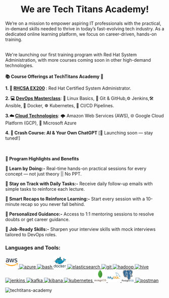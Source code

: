 <h1 align="center">We are Tech Titans Academy!</h1>
We’re on a mission to empower aspiring IT professionals with the practical, in-demand skills needed to thrive in today’s fast-evolving tech industry. As a dedicated online learning platform, we focus on career-driven, hands-on training. <br><br>

We're launching our first training program with Red Hat System Administration, with more courses coming soon in other high-demand technologies.
<br><br>
<b>📚 Course Offerings at TechTitans Academy 🚀</b>

<b>1. 🐧 [RHCSA EX200](https://github.com/TechTitans-Academy/Red-Hat-Certified-System-Administrator-EX200) </b>: Red Hat Certified System Administrator.

<b>2. 💻 [DevOps Masterclass](https://github.com/TechTitans-Academy/syllabus)</b>: 🚀 Linux Basics, 🔗 Git & GitHub,⚙️ Jenkins,🛠️ Ansible,  🐳 Docker, ☸️ Kubernetes, 🔄 CI/CD Pipelines.<br>

<b>3.☁️ [Cloud Technologies](https://github.com/TechTitans-Academy/syllabus/blob/main/AWS-Hands%20on%20course.md)</b>: 🌩️ Amazon Web Services (AWS), 🌐 Google Cloud Platform (GCP), 🏢 Microsoft Azure

<b>4. 🤖 Crash Course: AI & Your Own ChatGPT </b>[📅 Launching soon — stay tuned!]

<br><br>
<b>🌟 Program Highlights and Benefits</b><br>

<b>🧪 Learn by Doing:-</b> Real-time hands-on practical sessions for every concept — not just theory || No PPT.<br>

<b>📅 Stay on Track with Daily Tasks:-</b> Receive daily follow-up emails with simple tasks to reinforce each lecture.<br>

<b>🔁 Smart Recaps to Reinforce Learning:-</b> Start every session with a 10-minute recap so you never fall behind.<br>

<b>👥 Personalized Guidance:-</b> Access to 1:1 mentoring sessions to resolve doubts or get career guidance.<br>

<b>🎯 Job-Ready Skills:-</b> Sharpen your interview skills with mock interviews tailored to DevOps roles.<br>



<h3 align="left">Languages and Tools:</h3>
<p align="left"> <a href="https://aws.amazon.com" target="_blank" rel="noreferrer"> <img src="https://raw.githubusercontent.com/devicons/devicon/master/icons/amazonwebservices/amazonwebservices-original-wordmark.svg" alt="aws" width="40" height="40"/> </a> <a href="https://azure.microsoft.com/en-in/" target="_blank" rel="noreferrer"> <img src="https://www.vectorlogo.zone/logos/microsoft_azure/microsoft_azure-icon.svg" alt="azure" width="40" height="40"/> </a> <a href="https://www.gnu.org/software/bash/" target="_blank" rel="noreferrer"> <img src="https://www.vectorlogo.zone/logos/gnu_bash/gnu_bash-icon.svg" alt="bash" width="40" height="40"/> </a> <a href="https://www.docker.com/" target="_blank" rel="noreferrer"> <img src="https://raw.githubusercontent.com/devicons/devicon/master/icons/docker/docker-original-wordmark.svg" alt="docker" width="40" height="40"/> </a> <a href="https://www.elastic.co" target="_blank" rel="noreferrer"> <img src="https://www.vectorlogo.zone/logos/elastic/elastic-icon.svg" alt="elasticsearch" width="40" height="40"/> </a> <a href="https://git-scm.com/" target="_blank" rel="noreferrer"> <img src="https://www.vectorlogo.zone/logos/git-scm/git-scm-icon.svg" alt="git" width="40" height="40"/> </a> <a href="https://hadoop.apache.org/" target="_blank" rel="noreferrer"> <img src="https://www.vectorlogo.zone/logos/apache_hadoop/apache_hadoop-icon.svg" alt="hadoop" width="40" height="40"/> </a> <a href="https://hive.apache.org/" target="_blank" rel="noreferrer"> <img src="https://www.vectorlogo.zone/logos/apache_hive/apache_hive-icon.svg" alt="hive" width="40" height="40"/> </a> <a href="https://www.jenkins.io" target="_blank" rel="noreferrer"> <img src="https://www.vectorlogo.zone/logos/jenkins/jenkins-icon.svg" alt="jenkins" width="40" height="40"/> </a> <a href="https://kafka.apache.org/" target="_blank" rel="noreferrer"> <img src="https://www.vectorlogo.zone/logos/apache_kafka/apache_kafka-icon.svg" alt="kafka" width="40" height="40"/> </a> <a href="https://www.elastic.co/kibana" target="_blank" rel="noreferrer"> <img src="https://www.vectorlogo.zone/logos/elasticco_kibana/elasticco_kibana-icon.svg" alt="kibana" width="40" height="40"/> </a> <a href="https://kubernetes.io" target="_blank" rel="noreferrer"> <img src="https://www.vectorlogo.zone/logos/kubernetes/kubernetes-icon.svg" alt="kubernetes" width="40" height="40"/> </a> <a href="https://www.mongodb.com/" target="_blank" rel="noreferrer"> <img src="https://raw.githubusercontent.com/devicons/devicon/master/icons/mongodb/mongodb-original-wordmark.svg" alt="mongodb" width="40" height="40"/> </a> <a href="https://www.mysql.com/" target="_blank" rel="noreferrer"> <img src="https://raw.githubusercontent.com/devicons/devicon/master/icons/mysql/mysql-original-wordmark.svg" alt="mysql" width="40" height="40"/> </a> <a href="https://www.postgresql.org" target="_blank" rel="noreferrer"> <img src="https://raw.githubusercontent.com/devicons/devicon/master/icons/postgresql/postgresql-original-wordmark.svg" alt="postgresql" width="40" height="40"/> </a> <a href="https://postman.com" target="_blank" rel="noreferrer"> <img src="https://www.vectorlogo.zone/logos/getpostman/getpostman-icon.svg" alt="postman" width="40" height="40"/> </a> </p>
<p align="left"> <img src="https://komarev.com/ghpvc/?username=techtitans-academy&label=Profile%20views&color=0e75b6&style=flat" alt="techtitans-academy" /> </p>
